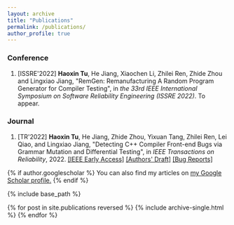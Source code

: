 ```yaml
---
layout: archive
title: "Publications"
permalink: /publications/
author_profile: true
---
```

### Conference

 1. [ISSRE'2022] **Haoxin Tu**, He Jiang, Xiaochen Li, Zhilei Ren, Zhide Zhou and Lingxiao Jiang, "RemGen: Remanufacturing A Random Program Generator for Compiler Testing", in *the 33rd IEEE International Symposium on Software Reliability Engineering (ISSRE 2022)*. To appear.


### Journal

1. [TR'2022] **Haoxin Tu**, He Jiang, Zhide Zhou, Yixuan Tang, Zhilei Ren, Lei Qiao, and Lingxiao Jiang, "Detecting C++ Compiler Front-end Bugs via Grammar Mutation and Differential Testing", in *IEEE Transactions on Reliability*, 2022. [[IEEE Early Access]](https://ieeexplore.ieee.org/document/9777893) [[Authors' Draft]](https://haoxintu.github.io/files/tr-2022-draft.pdf) [[Bug Reports]](https://github.com/haoxintu/CCOFT/blob/main/reported-bugs.md)

{% if author.googlescholar %}
  You can also find my articles on <u><a href="{{author.googlescholar}}">my Google Scholar profile</a>.</u>
{% endif %}

{% include base_path %}

{% for post in site.publications reversed %}
  {% include archive-single.html %}
{% endfor %}
